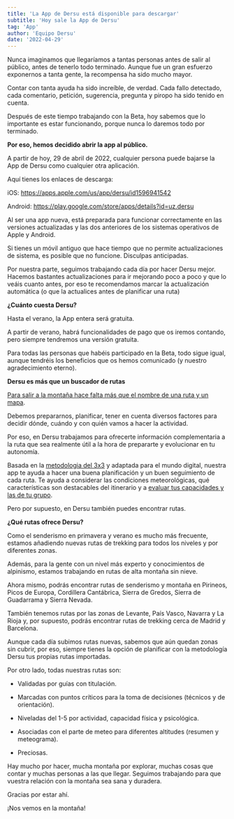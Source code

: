 ```yaml
---
title: 'La App de Dersu está disponible para descargar'
subtitle: 'Hoy sale la App de Dersu'
tag: 'App'
author: 'Equipo Dersu'
date: '2022-04-29'
---
```


Nunca imaginamos que llegaríamos a tantas personas antes de salir al público, antes de tenerlo todo terminado. Aunque fue un gran esfuerzo exponernos a tanta gente, la recompensa ha sido mucho mayor.

Contar con tanta ayuda ha sido increíble, de verdad. Cada fallo detectado, cada comentario, petición, sugerencia, pregunta y piropo ha sido tenido en cuenta.

Después de este tiempo trabajando con la Beta, hoy sabemos que lo importante es estar funcionando, porque nunca lo daremos todo por terminado.

**Por eso, hemos decidido abrir la app al público.**

A partir de hoy, 29 de abril de 2022, cualquier persona puede bajarse la App de Dersu como cualquier otra aplicación.

Aquí tienes los enlaces de descarga:

iOS: https://apps.apple.com/us/app/dersu/id1596941542

Android: https://play.google.com/store/apps/details?id=uz.dersu

Al ser una app nueva, está preparada para funcionar correctamente en las versiones actualizadas y las dos anteriores de los sistemas operativos de Apple y Android.

Si tienes un móvil antiguo que hace tiempo que no permite actualizaciones de sistema, es posible que no funcione. Disculpas anticipadas.

Por nuestra parte, seguimos trabajando cada día por hacer Dersu mejor. Hacemos bastantes actualizaciones para ir mejorando poco a poco y que lo veáis cuanto antes, por eso te recomendamos marcar la actualización automática (o que la actualices antes de planificar una ruta)

**¿Cuánto cuesta Dersu?**

Hasta el verano, la App entera será gratuita.

A partir de verano, habrá funcionalidades de pago que os iremos contando, pero siempre tendremos una versión gratuita.

Para todas las personas que habéis participado en la Beta, todo sigue igual, aunque tendréis los beneficios que os hemos comunicado (y nuestro agradecimiento eterno).

**Dersu es más que un buscador de rutas**

[Para salir a la montaña hace falta más que el nombre de una ruta y un mapa](https://dersu.uz/es/blog/dersu-te-acompana-en-la-montana/).

Debemos prepararnos, planificar, tener en cuenta diversos factores para decidir dónde, cuándo y con quién vamos a hacer la actividad.

Por eso, en Dersu trabajamos para ofrecerte información complementaria a la ruta que sea realmente útil a la hora de prepararte y evolucionar en tu autonomía.

Basada en la [metodologia del 3x3](https://dersu.uz/es/blog/el-metodo-3x3/) y adaptada para el mundo digital, nuestra app te ayuda a hacer una buena planificación y un buen seguimiento de cada ruta. Te ayuda a considerar las condiciones meteorológicas, qué características son destacables del itinerario y a [evaluar tus capacidades y las de tu grupo](https://dersu.uz/es/blog/montanista-punto-de-partida/).

Pero por supuesto, en Dersu también puedes encontrar rutas.

**¿Qué rutas ofrece Dersu?**

Como el senderismo en primavera y verano es mucho más frecuente, estamos añadiendo nuevas rutas de trekking para todos los niveles y por diferentes zonas.

Además, para la gente con un nivel más experto y conocimientos de alpinismo, estamos trabajando en rutas de alta montaña sin nieve.

Ahora mismo, podrás encontrar rutas de senderismo y montaña en Pirineos, Picos de Europa, Cordillera Cantábrica, Sierra de Gredos, Sierra de Guadarrama y Sierra Nevada.

También tenemos rutas por las zonas de Levante, País Vasco, Navarra y La Rioja y, por supuesto, podrás encontrar rutas de trekking cerca de Madrid y Barcelona.

Aunque cada día subimos rutas nuevas, sabemos que aún quedan zonas sin cubrir, por eso, siempre tienes la opción de planificar con la metodología Dersu tus propias rutas importadas.

Por otro lado, todas nuestras rutas son:

- Validadas por guías con titulación.

- Marcadas con puntos críticos para la toma de decisiones (técnicos y de orientación).

- Niveladas del 1-5 por actividad, capacidad física y psicológica.

- Asociadas con el parte de meteo para diferentes altitudes (resumen y meteograma).
- Preciosas.

Hay mucho por hacer, mucha montaña por explorar, muchas cosas que contar y muchas personas a las que llegar. Seguimos trabajando para que vuestra relación con la montaña sea sana y duradera.

Gracias por estar ahí.

¡Nos vemos en la montaña!
